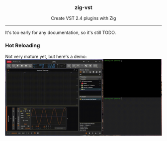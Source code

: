 <h3 align="center">zig-vst</h3>
<p align="center">
  Create VST 2.4 plugins with Zig
</p>

***

It's too early for any documentation, so it's still TODO.

### Hot Reloading
Not very mature yet, but here's a demo:
![Hot Reload Demo](hot-reload-demo.gif)
